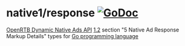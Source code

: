 # native1/response [![GoDoc](https://godoc.org/github.com/prebid/openrtb/native1/response?status.svg)](https://pkg.go.dev/github.com/prebid/openrtb/v17/native1/response)

[OpenRTB Dynamic Native Ads API](https://iabtechlab.com/standards/openrtb-native/) [1.2](https://iabtechlab.com/wp-content/uploads/2016/07/OpenRTB-Native-Ads-Specification-Final-1.2.pdf) section "5 Native Ad Response Markup Details" types for [Go programming language](https://golang.org/)
